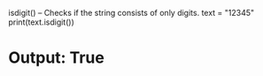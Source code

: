 isdigit() – Checks if the string consists of only digits.
text = "12345"
print(text.isdigit())  
# Output: True